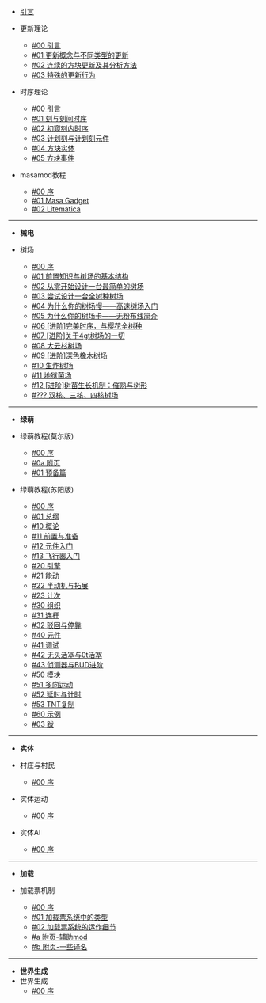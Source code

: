 - [引言](./)
- 更新理论
  - [#00 引言](./BlockUpdate/README.md)
  - [#01 更新概念与不同类型的更新](./BlockUpdate/01-更新概念与不同类型的更新.md)
  - [#02 连续的方块更新及其分析方法](./BlockUpdate/02-连续的方块更新及其分析方法.md)
  - [#03 特殊的更新行为](./BlockUpdate/03-特殊的更新行为.md)
- 时序理论
  - [#00 引言](./MicroTiming/README.md)
  - [#01 刻与刻间时序](./MicroTiming/01-刻与刻间时序.md)
  - [#02 初窥刻内时序](./MicroTiming/02-初窥刻内时序.md)
  - [#03 计划刻与计划刻元件](./MicroTiming/03-计划刻与计划刻元件.md)
  - [#04 方块实体](./MicroTiming/04-方块实体.md)
  - [#05 方块事件](./MicroTiming/05-方块事件.md)

- masamod教程
  - [#00 序](./Masamod/README.md)
  - [#01 Masa Gadget](./Masamod/01-MasaGadget.md)
  - [#02 Litematica](./Masamod/02-litematica)

---

- **械电**

- 树场
  - [#00 序](./TreeFarm/00-前言.md)
  - [#01 前置知识与树场的基本结构](./TreeFarm/01-前置知识与树场的基本结构.md)
  - [#02 从零开始设计一台最简单的树场](./TreeFarm/02-从零开始设计一台最简单的树场.md)
  - [#03 尝试设计一台全树种树场](./TreeFarm/03-尝试设计一台全树种树场.md)
  - [#04 为什么你的树场慢——高速树场入门](./TreeFarm/04-为什么你的树场慢——高速树场入门.md)
  - [#05 为什么你的树场卡——无粉布线简介](./TreeFarm/05-为什么你的树场卡——无粉布线简介.md)
  - [#06 [进阶]完美时序，与樱花全树种](./TreeFarm/404.md)
  - [#07 [进阶]关于4gt树场的一切](./TreeFarm/07-[进阶]关于4gt树场的一切.md)
  - [#08 大云杉树场](./TreeFarm/08-大云杉树场.md)
  - [#09 [进阶]深色橡木树场](./TreeFarm/404.md)
  - [#10 生炸树场](./TreeFarm/404.md)
  - [#11 地狱菌场](./TreeFarm/404.md)
  - [#12 [进阶]树苗生长机制：催熟与树形](./TreeFarm/404.md)
  - [#??? 双核、三核、四核树场](./TreeFarm/404.md)
  
---

- **绿萌**

- 绿萌教程(莫尔版)
  - [#00 序](SlimeTech/Molforte/README.md)
  - [#0a 附页](SlimeTech/Molforte/0a-附页-最重要的放前头——主流作品的运维方法.md)
  - [#01 预备篇](SlimeTech/Molforte/01-预备篇——学习绿萌需要的环境.md)
- 绿萌教程(苏阳版)
  - [#00 序](SlimeTech/Twisuki/序.md)
  - [#01 总纲](SlimeTech/Twisuki/总纲.md)
  - [#10 概论](SlimeTech/Twisuki/1/10.md)
  - [#11 前置与准备](SlimeTech/Twisuki/1/11.md)
  - [#12 元件入门](SlimeTech/Twisuki/1/12.md)
  - [#13 飞行器入门](SlimeTech/Twisuki/1/13.md)
  - [#20 引擎](SlimeTech/Twisuki/2/20.md)
  - [#21 能动](SlimeTech/Twisuki/2/21.md)
  - [#22 半动机与拓展](SlimeTech/Twisuki/2/22.md)
  - [#23 计次](SlimeTech/Twisuki/2/23.md)
  - [#30 组织](SlimeTech/Twisuki/3/30.md)
  - [#31 连杆](SlimeTech/Twisuki/3/31.md)
  - [#32 驳回与停靠](SlimeTech/Twisuki/404.md)
  - [#40 元件](SlimeTech/Twisuki/404.md)
  - [#41 调试](SlimeTech/Twisuki/404.md)
  - [#42 无头活塞与0t活塞](SlimeTech/Twisuki/404.md)
  - [#43 侦测器与BUD进阶](SlimeTech/Twisuki/404.md)
  - [#50 模块](SlimeTech/Twisuki/404.md)
  - [#51 多向运动](SlimeTech/Twisuki/404.md)
  - [#52 延时与计时](SlimeTech/Twisuki/404.md)
  - [#53 TNT复制](SlimeTech/Twisuki/404.md)
  - [#60 示例](SlimeTech/Twisuki/404.md)
  - [#03 跋](SlimeTech/Twisuki/404.md)

---

- **实体**

- 村庄与村民
  - [#00 序](./Village/404.md)
- 实体运动
  - [#00 序](./EntityMove/00-序.md)
- 实体AI
  - [#00 序](./EntityAI/00-序.md)

---

- **加载**

- 加载票机制
  - [#00 序](./LoadingTicket/00-序.md)
  - [#01 加载票系统中的类型](./LoadingTicket/01-加载票系统中的类型.md)
  - [#02 加载票系统的运作细节](./LoadingTicket/02-加载票系统的运作细节.md)
  - [#a 附页-辅助mod](./LoadingTicket/a-附页-辅助mod.md)
  - [#b 附页-一些译名](./LoadingTicket/b-附页-一些译名.md)

---

- **世界生成**
- 世界生成
  - [#00 序](./WorldSpawn/404.md)
